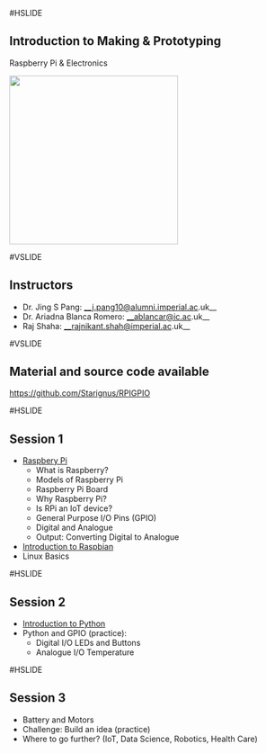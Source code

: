 #HSLIDE

## Introduction to Making & Prototyping

Raspberry Pi & Electronics

<img src="images/raspberry_pi_new_3.jpg" height="300"/>

#VSLIDE

## Instructors

* Dr. Jing S Pang: __j.pang10@alumni.imperial.ac.uk__
* Dr. Ariadna Blanca Romero: __ablancar@ic.ac.uk__
* Raj Shaha: __rajnikant.shah@imperial.ac.uk__

#VSLIDE

## Material and source code available

https://github.com/Starignus/RPIGPIO

#HSLIDE

## Session 1

* [Raspbery Pi](https://github.com/Starignus/RPIGPIO/blob/master/Session1/Introduction_RPI.md)
  * What is Raspberry?
  * Models of Raspberry Pi
  * Raspberry Pi Board
  * Why Raspberry Pi?
  * Is RPi an IoT device?
  * General Purpose I/O Pins (GPIO)
  * Digital and Analogue
  * Output: Converting Digital to Analogue
* [Introduction to Raspbian](https://github.com/Starignus/RPIGPIO/blob/master/Session1/Raspbian_Linux.md)
* Linux Basics

#HSLIDE

## Session 2

* [Introduction to Python](https://github.com/Starignus/RPIGPIO/blob/master/Session2/Python/Python.md)
* Python and GPIO (practice):
    * Digital I/O LEDs and Buttons
    * Analogue I/O Temperature

#HSLIDE

## Session 3

* Battery and Motors
* Challenge: Build an idea (practice)
* Where to go further? (IoT, Data Science, Robotics, Health Care)
